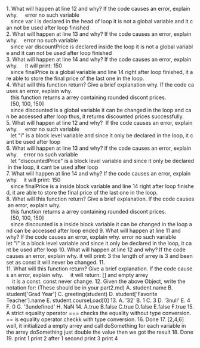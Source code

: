 1. What will happen at line 12 and why? If the code causes an error, explain why. 
   error no such variable
   since var i is declared in the head of loop it is not a global variable and it can not be used after loop finished
2. What will happen at line 13 and why? If the code causes an error, explain why.
   error no such variable
   since var discountPrice is declared inside the loop it is not a global variable and it can not be used after loop finished
3. What will happen at line 14 and why? If the code causes an error, explain why. 
   it will print: 150
   since finalPrice is a global variable and line 14 right after loop finished, it are able to store the final price of the last one in the loop.
4. What will this function return? Give a brief explanation why. If the code causes an error, explain why.
   this function returns a arrey containing rounded discont prices.
   [50, 100, 150]
   since discounted is a global variable it can be changed in the loop and can be accessed after loop thus, it returns discounted prices successfully.
5. What will happen at line 12 and why?  If the code causes an error, explain why. 
   error no such variable
   let "i" is a block level variable and since it only be declared in the loop, it cant be used after loop
6. What will happen at line 13 and why? If the code causes an error, explain why.
   error no such variable
   let "discountedPrice" is a block level variable and since it only be declared in the loop, it cant be used after loop
7. What will happen at line 14 and why? If the code causes an error, explain why.
   it will print: 150
   since finalPrice is a inside block variable and line 14 right after loop finished, it are able to store the final price of the last one in the loop.
8. What will this function return? Give a brief explanation. If the code causes an error, explain why. 
   this function returns a arrey containing rounded discont prices.
   [50, 100, 150]
   since discounted is a inside block variable it can be changed in the loop and can be accessed after loop ended
9. What will happen at line 11 and why? If the code causes an error, explain why.
    error no such variable 
    let "i" is a block level variable and since it only be declared in the loop, it cant be used after loop
10. What will happen at line 12 and why? If the code causes an error, explain why. 
    it will print: 3
    the length of arrey is 3 and been set as const it will never be changed.
11. 11. What will this function return? Give a brief explanation. If the code causes an error, explain why.
    it will return: [] and empty arrey
    it is a const. const never change.
12. Given the above Object, write the notation for:  (These should be in your part2.md)
    A. student.name
    B. student['Grad Year']
    C. greeting(student)
    D. student['Favorite Teacher'].name
    E. student.courseLoad[0]
13. A. '32'
    B. 1
    C. 3
    D. '3null'
    E. 4
    F. 0
    G. '3undefined'
    H. NaN
14. A.true
    B.false
    C.true
    D.false
    E.false
    F.true
15. A strict equality operator === checks the equality without type conversion.
    == is equality operator checkk with type conversion.
16. Done
17. [2,4,6]
    well, it initialized a empty arrey
    and call doSomething for each variable in the arrey
    doSomething just double the value
    then we got the result
18. Done
19. print 1
    print 2 after 1 second
    print 3
    print 4
